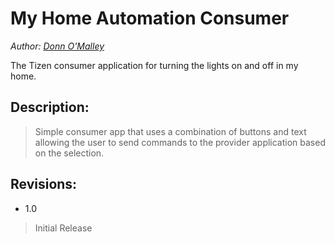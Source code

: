 My Home Automation Consumer
===========================
*Author: [Donn O'Malley]*

The Tizen consumer application for turning the lights on and off in my home.



Description:
------------
> Simple consumer app that uses a combination of buttons and text allowing the user to send commands to the provider application based on the selection.

Revisions:
-----------
- 1.0
>   Initial Release

[Donn O'Malley]:http://donnomalley.omalleyland.com/